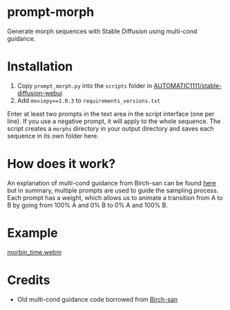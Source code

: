 # prompt-morph
Generate morph sequences with Stable Diffusion using multi-cond guidance.

# Installation
1. Copy `prompt_morph.py` into the `scripts` folder in [AUTOMATIC1111/stable-diffusion-webui](https://github.com/AUTOMATIC1111/stable-diffusion-webui)
1. Add `moviepy==1.0.3` to `requirements_versions.txt`

Enter at least two prompts in the text area in the script interface (one per line). If you use a negative prompt, it will apply to the whole sequence.
The script creates a `morphs` directory in your output directory and saves each sequence in its own folder here.  

# How does it work?
An explanation of multi-cond guidance from Birch-san can be found [here](https://www.reddit.com/r/StableDiffusion/comments/xr7wwf/sequential_token_weighting_invented_by/iqdm5ya/) but in summary, multiple prompts are used to guide the sampling process. Each prompt has a weight, which allows us to animate a transition from A to B by going from 100% A and 0% B to 0% A and 100% B.

# Example
[morbin_time.webm](https://user-images.githubusercontent.com/114889020/193788624-872bc76c-d045-458f-8e9c-8a13815017e8.webm)

# Credits
- Old multi-cond guidance code borrowed from [Birch-san](https://github.com/Birch-san/stable-diffusion/blob/birch-mps-waifu/scripts/txt2img_fork.py)
